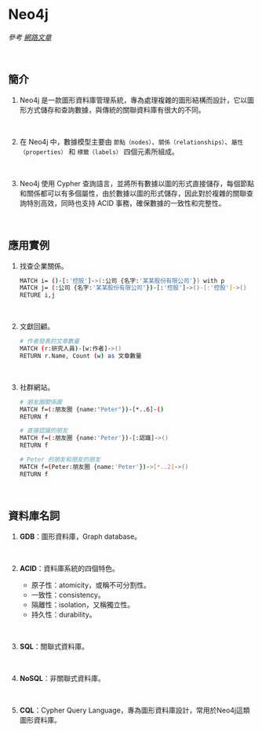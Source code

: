 # Neo4j

_參考 [網路文章](https://hackmd.io/@kna8421/rkhaNE01Y)_

<br>

## 簡介

1. Neo4j 是一款圖形資料庫管理系統，專為處理複雜的圖形結構而設計，它以圖形方式儲存和查詢數據，與傳統的關聯資料庫有很大的不同。

<br>

2. 在 Neo4j 中，數據模型主要由 `節點（nodes）`、`關係（relationships）`、`屬性（properties）` 和 `標籤（labels）` 四個元素所組成。

<br>

3. Neo4j 使用 Cypher 查詢語言，並將所有數據以圖的形式直接儲存，每個節點和關係都可以有多個屬性，由於數據以圖的形式儲存，因此對於複雜的關聯查詢特別高效，同時也支持 ACID 事務，確保數據的一致性和完整性。

<br>

## 應用實例

1. 找查企業關係。

    ```bash
    MATCH i= ()-[:'控股']->(:公司 {名字:'某某股份有限公司'}) with p
    MATCH j= (:公司 {名字:'某某股份有限公司'})-[:'控股']->()-[:'控股']->()
    RETURE i,j
    ```

<br>

2. 文獻回顧。
    
    ```bash
    # 作者發表的文章數量
    MATCH (r:研究人員)-[w:作者]->() 
    RETURN r.Name, Count (w) as 文章數量
    ```

<br>

3. 社群網站。

    ```bash
    # 朋友圈關係圖
    MATCH f=(:朋友圈 {name:"Peter"})-[*..6]-()
    RETURN f

    # 直接認識的朋友
    MATCH f=(:朋友圈 {name:'Peter'})-[:認識]->()
    RETURN f

    # Peter 的朋友和朋友的朋友
    MATCH f=(Peter:朋友圈 {name:'Peter'})->[*..2]->()
    RETURN f
    ```

<br>

## 資料庫名詞

1. **GDB**：圖形資料庫，Graph database。

<br>

2. **ACID**：資料庫系統的四個特色。
   
   - 原子性：atomicity，或稱不可分割性。
   - 一致性：consistency。
   - 隔離性：isolation，又稱獨立性。
   - 持久性：durability。

<br>

3. **SQL**：關聯式資料庫。

<br>

4. **NoSQL**：非關聯式資料庫。

<br>

5. **CQL**：Cypher Query Language，專為圖形資料庫設計，常用於Neo4j這類圖形資料庫。